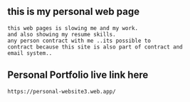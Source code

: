 ## this is my personal web page

    this web pages is slowing me and my work.
    and also showing my resume skills.
    any person contract with me ..its possible to
    contract because this site is also part of contract and
    email system..

## Personal Portfolio live link here

    https://personal-website3.web.app/

##
